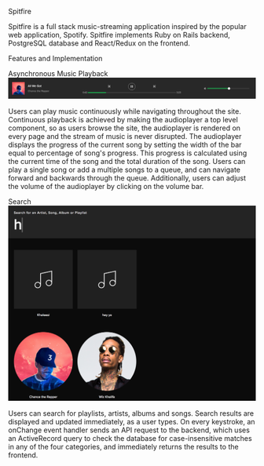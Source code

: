 Spitfire

Spitfire is a full stack music-streaming application inspired by the popular web application, Spotify. Spitfire implements Ruby on Rails backend, PostgreSQL database and React/Redux on the frontend.

Features and Implementation

Asynchronous Music Playback
![alt text](app/assets/images/playbar.png)

Users can play music continuously while navigating throughout the site. Continuous playback is achieved by making the audioplayer a top level component, so as users browse the site, the audioplayer is rendered on every page and the stream of music is never disrupted. The audioplayer displays the progress of the current song by setting the width of the bar equal to percentage of song's progress. This progress is calculated using the current time of the song and the total duration of the song. Users can play a single song or add a multiple songs to a queue, and can navigate forward and backwards through the queue. Additionally, users can adjust the volume of the audioplayer by clicking on the volume bar.

Search
![alt text](app/assets/images/search.png)

Users can search for playlists, artists, albums and songs. Search results are displayed and updated immediately, as a user types. On every keystroke, an onChange event handler sends an API request to the backend, which uses an ActiveRecord query to check the database for case-insensitive matches in any of the four categories, and immediately returns the results to the frontend.

<!-- Playlist Creation
Users can create playlists, which are displayed in their music. They can add or remove tracks from the playlists, or delete the playlist entirely. -->
